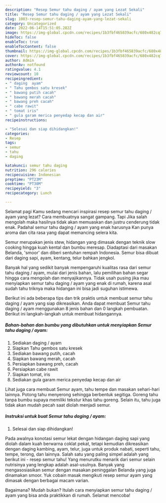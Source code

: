 ```yaml
---
description: "Resep Semur tahu daging / ayam yang Lezat Sekali"
title: "Resep Semur tahu daging / ayam yang Lezat Sekali"
slug: 1003-resep-semur-tahu-daging-ayam-yang-lezat-sekali
category: Uncategorized
date: 2022-06-14T15:51:05.282Z
image: https://img-global.cpcdn.com/recipes/1b3fbf465839acfc/680x482cq70/semur-tahu-daging-ayam-foto-resep-utama.jpg
hideToc: false
enableToc: true
enableTocContent: false
thumbnail: https://img-global.cpcdn.com/recipes/1b3fbf465839acfc/680x482cq70/semur-tahu-daging-ayam-foto-resep-utama.jpg
cover: https://img-global.cpcdn.com/recipes/1b3fbf465839acfc/680x482cq70/semur-tahu-daging-ayam-foto-resep-utama.jpg
author: Admin
authorAv: notfound
ratingvalue: 4.1
reviewcount: 10
recipeingredient:
- " daging  ayam"
- " Tahu gembos satu kresek"
- " bawang putih cacah"
- " bawang merah cacah"
- " bawang preh cacah"
- " cabe rawit"
- " tomat iris"
- " gula garam merica penyedap kecap dan air"
recipeinstructions:

- "Selesai dan siap dihidangkan!"
categories:
- Resep
tags:
- semur
- tahu
- daging

katakunci: semur tahu daging 
nutrition: 296 calories
recipecuisine: Indonesian
preptime: "PT23M"
cooktime: "PT30M"
recipeyield: "3"
recipecategory: Lunch

---
```



Selamat pagi Kamu sedang mencari inspirasi resep semur tahu daging / ayam yang lezat? Cara membuatnya sangat gampang. Tapi Jika salah mengolah maka hasilnya tidak akan memuaskan dan justru cenderung tidak enak. Padahal semur tahu daging / ayam yang enak harusnya Kan punya aroma dan cita rasa yang dapat memancing selera kita.


Semur merupakan jenis stew, hidangan yang dimasak dengan teknik slow cooking hingga kuah kental dan bumbu meresap. Diadaptasi dari masakan Belanda, &#39;smoor&#39; dan diberi sentuhan rempah Indonesia. Semur bisa dibuat dari daging sapi, ayam, kentang, telur bahkan jengkol.

Banyak hal yang sedikit banyak mempengaruhi kualitas rasa dari semur tahu daging / ayam, mulai dari jenis bahan, lalu pemilihan bahan segar hingga cara mengolah dan menyajikannya. Tidak usah pusing jika mau menyiapkan semur tahu daging / ayam yang enak di rumah, karena asal sudah tahu triknya maka hidangan ini bisa jadi suguhan istimewa.


Berikut ini ada beberapa tips dan trik praktis untuk membuat semur tahu daging / ayam yang siap dikreasikan. Anda dapat membuat Semur tahu daging / ayam menggunakan 8 jenis bahan dan 0 langkah pembuatan. Berikut ini langkah-langkah untuk membuat hidangannya.

<!--inarticleads1-->

##### Bahan-bahan dan bumbu yang dibutuhkan untuk menyiapkan Semur tahu daging / ayam:

1. Sediakan  daging / ayam
1. Siapkan  Tahu gembos satu kresek
1. Sediakan  bawang putih, cacah
1. Siapkan  bawang merah, cacah
1. Persiapkan  bawang preh, cacah
1. Persiapkan  cabe rawit
1. Siapkan  tomat, iris
1. Sediakan  gula garam merica penyedap kecap dan air


Lihat juga cara membuat Semur ayam, tahu tempe dan masakan sehari-hari lainnya. Potong tahu menyerong sehingga berbentuk segitiga. Goreng tahu tanpa bumbu supaya memiliki tekstur khas tahu goreng. Selain itu, tahu juga tidak akan mudah pecah saat diolah menjadi semur. 

<!--inarticleads2-->

##### Instruksi untuk buat Semur tahu daging / ayam:


1. Selesai dan siap dihidangkan!

Pada awalnya konotasi semur lekat dengan hidangan daging sapi yang diolah dalam kuah berwarna coklat pekat, tetapi kemudian dikreasikan dengan daging kambing, ayam, telur, juga untuk produk nabati, seperti tahu, tempe, terong, dan lainnya. Salah satu yang paling simpel adalah yang berikut ini - resep semur tahu! Yang menurutku menarik dari semur selain nutrisinya yang lengkap adalah asal-usulnya. Banyak yang mengasosiasikan semur dengan masakan peninggalan Belanda yang juga dinamakan smoor. Yuk cobain masak mengikuti resep semur ayam yang dimasak dengan berbagai macam varian. 

Bagaimana? Mudah bukan? Itulah cara menyiapkan semur tahu daging / ayam yang bisa anda praktikkan di rumah. Selamat mencoba!
